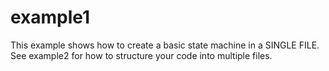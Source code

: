 # example1

This example shows how to create a basic state machine in a SINGLE FILE.
See example2 for how to structure your code into multiple files.